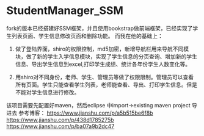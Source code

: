 ﻿# StudentManager_SSM

fork的版本已经搭建好SSM框架，并且使用bookstrap做前端框架，已经实现了学生列表页面、学生信息修改页面和删除功能。
而我在他的基础上：
1. 做了登陆界面，shiro的权限控制，md5加密，新增导航栏用来导航不同模块，做了新的学生入学信息模块，实现了学生信息的分页查询、增加新的学生信息、导出学生信息到excel,打印学生成绩、统计各年份学生人数变化等。

2. 用shiro对不同身份，老师、学生、管理员等做了权限限制。管理员可以查看所有页面。学生只能查看学生列表，老师能查看、导出、打印学生信息。但是不能对学生信息进行修改。

该项目需要先配置好maven，然后eclipse 中import->existing maven project 导进去
参考博客：
https://www.jianshu.com/p/a5b515be6f8b
https://www.jianshu.com/p/438d1785275b
https://www.jianshu.com/p/ba07a9b2dc47
